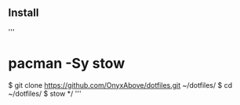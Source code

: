 ## Install

'''
# pacman -Sy stow
$ git clone https://github.com/OnyxAbove/dotfiles.git ~/dotfiles/
$ cd ~/dotfiles/
$ stow */
'''
